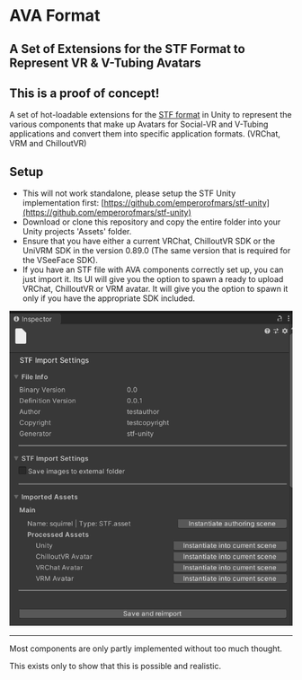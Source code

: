 # AVA Format
## A Set of Extensions for the STF Format to Represent VR & V-Tubing Avatars

## **This is a proof of concept!**

A set of hot-loadable extensions for the [STF format](https://github.com/emperorofmars/stf-unity) in Unity to represent the various components that make up Avatars for Social-VR and V-Tubing applications and convert them into specific application formats. (VRChat, VRM and ChilloutVR)

## Setup
- This will not work standalone, please setup the STF Unity implementation first: [https://github.com/emperorofmars/stf-unity](https://github.com/emperorofmars/stf-unity)
- Download or clone this repository and copy the entire folder into your Unity projects 'Assets' folder.
- Ensure that you have either a current VRChat, ChilloutVR SDK or the UniVRM SDK in the version 0.89.0 (The same version that is required for the VSeeFace SDK).
- If you have an STF file with AVA components correctly set up, you can just import it. Its UI will give you the option to spawn a ready to upload VRChat, ChilloutVR or VRM avatar. It will give you the option to spawn it only if you have the appropriate SDK included.

![Screenshot of an STF file's inspector in Unity with this project's extension included.](./doc/img/import_settings.png)

---

Most components are only partly implemented without too much thought.

This exists only to show that this is possible and realistic.

